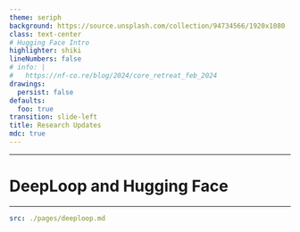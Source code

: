 ```yaml
---
theme: seriph
background: https://source.unsplash.com/collection/94734566/1920x1080
class: text-center
# Hugging Face Intro
highlighter: shiki
lineNumbers: false
# info: |
#   https://nf-co.re/blog/2024/core_retreat_feb_2024
drawings:
  persist: false
defaults:
  foo: true
transition: slide-left
title: Research Updates
mdc: true
---
```


<!-- # nf-core 2024 Core Team Retreat Updates -->

<!-- <img src="https://github.com/nf-core/logos/raw/master/nf-core-logos/nf-core-logo-darkbg.svg" /> -->

---

# DeepLoop and Hugging Face

---

```yml
src: ./pages/deeploop.md
```
